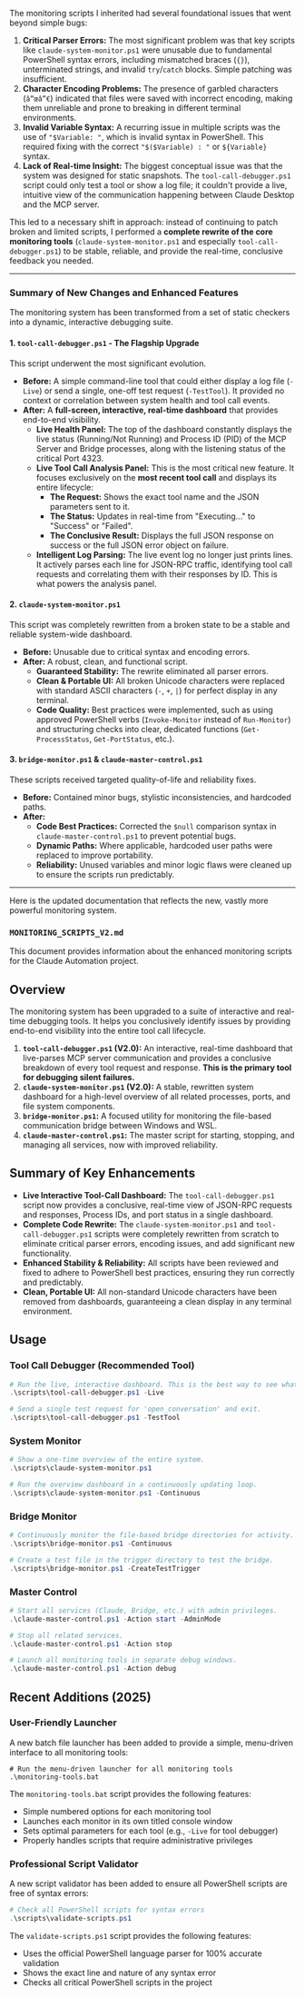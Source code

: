 

The monitoring scripts I inherited had several foundational issues that went beyond simple bugs:

1.  **Critical Parser Errors:** The most significant problem was that key scripts like `claude-system-monitor.ps1` were unusable due to fundamental PowerShell syntax errors, including mismatched braces (`{}`), unterminated strings, and invalid `try`/`catch` blocks. Simple patching was insufficient.
2.  **Character Encoding Problems:** The presence of garbled characters (`â”œâ”€`) indicated that files were saved with incorrect encoding, making them unreliable and prone to breaking in different terminal environments.
3.  **Invalid Variable Syntax:** A recurring issue in multiple scripts was the use of `"$Variable: "`, which is invalid syntax in PowerShell. This required fixing with the correct `"$($Variable) : "` or `${Variable}` syntax.
4.  **Lack of Real-time Insight:** The biggest conceptual issue was that the system was designed for static snapshots. The `tool-call-debugger.ps1` script could only test a tool or show a log file; it couldn't provide a live, intuitive view of the communication happening between Claude Desktop and the MCP server.

This led to a necessary shift in approach: instead of continuing to patch broken and limited scripts, I performed a **complete rewrite of the core monitoring tools** (`claude-system-monitor.ps1` and especially `tool-call-debugger.ps1`) to be stable, reliable, and provide the real-time, conclusive feedback you needed.

---

### Summary of New Changes and Enhanced Features

The monitoring system has been transformed from a set of static checkers into a dynamic, interactive debugging suite.

#### 1. `tool-call-debugger.ps1` - **The Flagship Upgrade**

This script underwent the most significant evolution.

*   **Before:** A simple command-line tool that could either display a log file (`-Live`) or send a single, one-off test request (`-TestTool`). It provided no context or correlation between system health and tool call events.
*   **After:** A **full-screen, interactive, real-time dashboard** that provides end-to-end visibility.
    *   **Live Health Panel:** The top of the dashboard constantly displays the live status (Running/Not Running) and Process ID (PID) of the MCP Server and Bridge processes, along with the listening status of the critical Port 4323.
    *   **Live Tool Call Analysis Panel:** This is the most critical new feature. It focuses exclusively on the **most recent tool call** and displays its entire lifecycle:
        *   **The Request:** Shows the exact tool name and the JSON parameters sent to it.
        *   **The Status:** Updates in real-time from "Executing..." to "Success" or "Failed".
        *   **The Conclusive Result:** Displays the full JSON response on success or the full JSON error object on failure.
    *   **Intelligent Log Parsing:** The live event log no longer just prints lines. It actively parses each line for JSON-RPC traffic, identifying tool call requests and correlating them with their responses by ID. This is what powers the analysis panel.

#### 2. `claude-system-monitor.ps1`

This script was completely rewritten from a broken state to be a stable and reliable system-wide dashboard.

*   **Before:** Unusable due to critical syntax and encoding errors.
*   **After:** A robust, clean, and functional script.
    *   **Guaranteed Stability:** The rewrite eliminated all parser errors.
    *   **Clean & Portable UI:** All broken Unicode characters were replaced with standard ASCII characters (`-`, `+`, `|`) for perfect display in any terminal.
    *   **Code Quality:** Best practices were implemented, such as using approved PowerShell verbs (`Invoke-Monitor` instead of `Run-Monitor`) and structuring checks into clear, dedicated functions (`Get-ProcessStatus`, `Get-PortStatus`, etc.).

#### 3. `bridge-monitor.ps1` & `claude-master-control.ps1`

These scripts received targeted quality-of-life and reliability fixes.

*   **Before:** Contained minor bugs, stylistic inconsistencies, and hardcoded paths.
*   **After:**
    *   **Code Best Practices:** Corrected the `$null` comparison syntax in `claude-master-control.ps1` to prevent potential bugs.
    *   **Dynamic Paths:** Where applicable, hardcoded user paths were replaced to improve portability.
    *   **Reliability:** Unused variables and minor logic flaws were cleaned up to ensure the scripts run predictably.

---

Here is the updated documentation that reflects the new, vastly more powerful monitoring system.

### `MONITORING_SCRIPTS_V2.md`

This document provides information about the enhanced monitoring scripts for the Claude Automation project.

## Overview

The monitoring system has been upgraded to a suite of interactive and real-time debugging tools. It helps you conclusively identify issues by providing end-to-end visibility into the entire tool call lifecycle.

1.  **`tool-call-debugger.ps1` (V2.0):** An interactive, real-time dashboard that live-parses MCP server communication and provides a conclusive breakdown of every tool request and response. **This is the primary tool for debugging silent failures.**
2.  **`claude-system-monitor.ps1` (V2.0):** A stable, rewritten system dashboard for a high-level overview of all related processes, ports, and file system components.
3.  **`bridge-monitor.ps1`:** A focused utility for monitoring the file-based communication bridge between Windows and WSL.
4.  **`claude-master-control.ps1`:** The master script for starting, stopping, and managing all services, now with improved reliability.

## Summary of Key Enhancements

*   **Live Interactive Tool-Call Dashboard:** The `tool-call-debugger.ps1` script now provides a conclusive, real-time view of JSON-RPC requests and responses, Process IDs, and port status in a single dashboard.
*   **Complete Code Rewrite:** The `claude-system-monitor.ps1` and `tool-call-debugger.ps1` scripts were completely rewritten from scratch to eliminate critical parser errors, encoding issues, and add significant new functionality.
*   **Enhanced Stability & Reliability:** All scripts have been reviewed and fixed to adhere to PowerShell best practices, ensuring they run correctly and predictably.
*   **Clean, Portable UI:** All non-standard Unicode characters have been removed from dashboards, guaranteeing a clean display in any terminal environment.

## Usage

### Tool Call Debugger (Recommended Tool)

```powershell
# Run the live, interactive dashboard. This is the best way to see what's happening.
.\scripts\tool-call-debugger.ps1 -Live

# Send a single test request for 'open_conversation' and exit.
.\scripts\tool-call-debugger.ps1 -TestTool
```

### System Monitor

```powershell
# Show a one-time overview of the entire system.
.\scripts\claude-system-monitor.ps1

# Run the overview dashboard in a continuously updating loop.
.\scripts\claude-system-monitor.ps1 -Continuous
```

### Bridge Monitor

```powershell
# Continuously monitor the file-based bridge directories for activity.
.\scripts\bridge-monitor.ps1 -Continuous

# Create a test file in the trigger directory to test the bridge.
.\scripts\bridge-monitor.ps1 -CreateTestTrigger
```

### Master Control

```powershell
# Start all services (Claude, Bridge, etc.) with admin privileges.
.\claude-master-control.ps1 -Action start -AdminMode

# Stop all related services.
.\claude-master-control.ps1 -Action stop

# Launch all monitoring tools in separate debug windows.
.\claude-master-control.ps1 -Action debug
```

## Recent Additions (2025)

### User-Friendly Launcher

A new batch file launcher has been added to provide a simple, menu-driven interface to all monitoring tools:

```batch
# Run the menu-driven launcher for all monitoring tools
.\monitoring-tools.bat
```

The `monitoring-tools.bat` script provides the following features:
* Simple numbered options for each monitoring tool
* Launches each monitor in its own titled console window
* Sets optimal parameters for each tool (e.g., `-Live` for tool debugger)
* Properly handles scripts that require administrative privileges

### Professional Script Validator

A new script validator has been added to ensure all PowerShell scripts are free of syntax errors:

```powershell
# Check all PowerShell scripts for syntax errors
.\scripts\validate-scripts.ps1
```

The `validate-scripts.ps1` script provides the following features:
* Uses the official PowerShell language parser for 100% accurate validation
* Shows the exact line and nature of any syntax error
* Checks all critical PowerShell scripts in the project